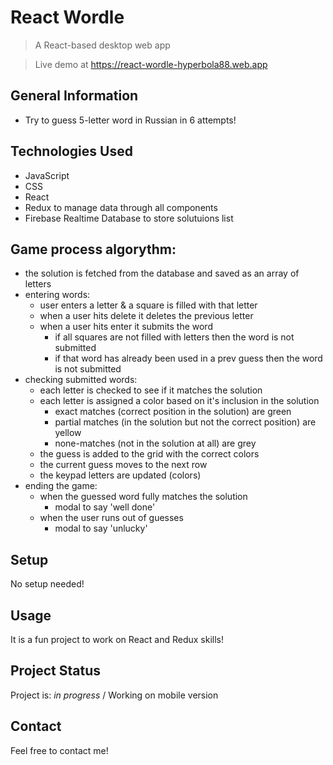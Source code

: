 # React Wordle
> A React-based desktop web app

> Live demo at https://react-wordle-hyperbola88.web.app

## General Information
- Try to guess 5-letter word in Russian in 6 attempts!


## Technologies Used
- JavaScript 
- CSS
- React 
- Redux to manage data through all components
- Firebase Realtime Database to store solutuions list


## Game process algorythm:
- the solution is fetched from the database and saved as an array of letters
- entering words:
  - user enters a letter & a square is filled with that letter
  - when a user hits delete it deletes the previous letter
  - when a user hits enter it submits the word
    - if all squares are not filled with letters then the word is not submitted
    - if that word has already been used in a prev guess then the word is not submitted
- checking submitted words:
  - each letter is checked to see if it matches the solution
  - each letter is assigned a color based on it's inclusion in the solution
    - exact matches (correct position in the solution) are green
    - partial matches (in the solution but not the correct position) are yellow
    - none-matches (not in the solution at all) are grey
  - the guess is added to the grid with the correct colors
  - the current guess moves to the next row
  - the keypad letters are updated (colors)
- ending the game:
  - when the guessed word fully matches the solution
    - modal to say 'well done'
  - when the user runs out of guesses
    - modal to say 'unlucky'
      
## Setup
No setup needed! 

## Usage
It is a fun project to work on React and Redux skills! 

## Project Status
Project is: _in progress_ /
Working on mobile version

## Contact
Feel free to contact me!





